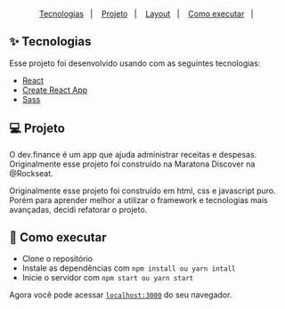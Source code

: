 <p align="center">
  <a href="#-tecnologias">Tecnologias</a>&nbsp;&nbsp;&nbsp;|&nbsp;&nbsp;&nbsp;
  <a href="#-projeto">Projeto</a>&nbsp;&nbsp;&nbsp;|&nbsp;&nbsp;&nbsp;
  <a href="#-layout">Layout</a>&nbsp;&nbsp;&nbsp;|&nbsp;&nbsp;&nbsp;
  <a href="#-como-executar">Como executar</a>&nbsp;&nbsp;&nbsp;|&nbsp;&nbsp;&nbsp;
</p>

## ✨ Tecnologias

Esse projeto foi desenvolvido usando com as seguintes tecnologias:

- [React](https://reactjs.org)
- [Create React App](https://pt-br.reactjs.org/docs/create-a-new-react-app.html)
- [Sass](https://sass-lang.com/)


## 💻 Projeto
O dev.finance é um app que ajuda administrar receitas e despesas. Originalmente esse projeto foi construído 
na Maratona Discover na @Rockseat.

Originalmente esse projeto foi construído em html, css e javascript puro. Porém para aprender melhor a utilizar o 
framework e tecnologias mais avançadas, decidi refatorar o projeto. 

## 🚀 Como executar

- Clone o repositório
- Instale as dependências com `npm install ou yarn intall`
- Inicie o servidor com `npm start ou yarn start`

Agora você pode acessar [`localhost:3000`](http://localhost:3000) do seu navegador.
